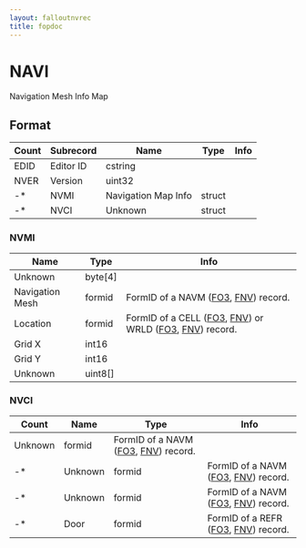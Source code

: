 ```yaml
---
layout: falloutnvrec
title: fopdoc
---
```

NAVI
====

Navigation Mesh Info Map

## Format

Count | Subrecord | Name | Type | Info
------|-------|------|------|-----
 | EDID | Editor ID | cstring |
 | NVER | Version | uint32 |
-* | NVMI | Navigation Map Info | struct |
-* | NVCI | Unknown | struct |

### NVMI

Name | Type | Info
-----|------|-----
Unknown | byte[4] |
Navigation Mesh | formid | FormID of a NAVM ([FO3](../../Fallout3/Records/NAVM.md), [FNV](../../FalloutNV/Records/NAVM.md)) record.
Location | formid | FormID of a CELL ([FO3](../../Fallout3/Records/CELL.md), [FNV](../../FalloutNV/Records/CELL.md)) or WRLD ([FO3](../../Fallout3/Records/WRLD.md), [FNV](../../FalloutNV/Records/WRLD.md)) record.
Grid X | int16 |
Grid Y | int16 |
Unknown | uint8[] |

### NVCI

Count | Name | Type | Info
------|------|------|-----
 | Unknown | formid | FormID of a NAVM ([FO3](../../Fallout3/Records/NAVM.md), [FNV](../../FalloutNV/Records/NAVM.md)) record.
-* | Unknown | formid | FormID of a NAVM ([FO3](../../Fallout3/Records/NAVM.md), [FNV](../../FalloutNV/Records/NAVM.md)) record.
-* | Unknown | formid | FormID of a NAVM ([FO3](../../Fallout3/Records/NAVM.md), [FNV](../../FalloutNV/Records/NAVM.md)) record.
-* | Door | formid | FormID of a REFR ([FO3](../../Fallout3/Records/REFR.md), [FNV](../../FalloutNV/Records/REFR.md)) record.
